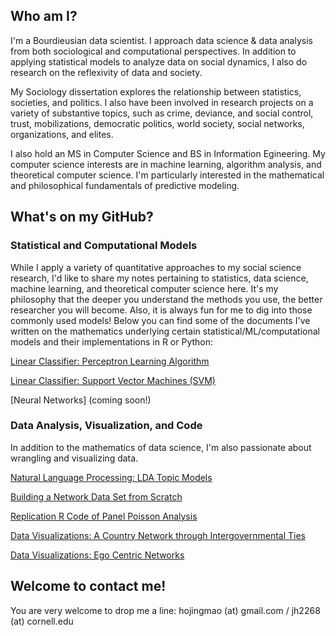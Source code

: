 ## Who am I?

I'm a Bourdieusian data scientist. I approach data science & data analysis from both sociological and computational perspectives. In addition to applying statistical models to analyze data on social dynamics, I also do research on the reflexivity of data and society.

My Sociology dissertation explores the relationship between statistics, societies, and politics. I also have been involved in research projects on a variety of substantive topics, such as crime, deviance, and social control, trust, mobilizations, democratic politics, world society, social networks, organizations, and elites.

I also hold an MS in Computer Science and BS in Information Egineering. My computer science interests are in machine learning, algorithm analysis, and theoretical computer science. I'm particularly interested in the mathematical and philosophical fundamentals of predictive modeling. 

## What's on my GitHub?

### Statistical and Computational Models
While I apply a variety of quantitative approaches to my social science research, I'd like to share my notes pertaining to statistics, data science, machine learning, and theoretical computer science here. It's my philosophy that the deeper you understand the methods you use, the better researcher you will become. Also, it is always fun for me to dig into those commonly used models! Below you can find some of the documents I've written on the mathematics underlying certain statistical/ML/computational models and their implementations in R or Python:

[Linear Classifier: Perceptron Learning Algorithm](https://jingmaoho.github.io/Perceptron_JMH.pdf)

[Linear Classifier: Support Vector Machines (SVM)](https://jingmaoho.github.io/SVM.pdf)

[Neural Networks] (coming soon!)

### Data Analysis, Visualization, and Code
In addition to the mathematics of data science, I'm also passionate about wrangling and visualizing data. 

[Natural Language Processing: LDA Topic Models](https://jingmaoho.github.io/TopicModeling.html)

[Building a Network Data Set from Scratch](https://jingmaoho.github.io/MethodologicalAppendix.html)

[Replication R Code of Panel Poisson Analysis](https://jingmaoho.github.io/replication.clean.model.html)

[Data Visualizations: A Country Network through Intergovernmental Ties](https://jingmaoho.github.io/network.io.pdf)

[Data Visualizations: Ego Centric Networks](https://jingmaoho.github.io/networks.pdf)

## Welcome to contact me!
You are very welcome to drop me a line: hojingmao (at) gmail.com / jh2268 (at) cornell.edu

